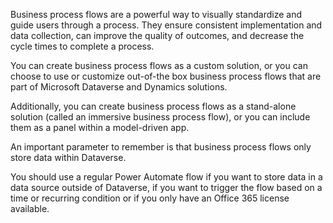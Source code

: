 Business process flows are a powerful way to visually standardize and guide users through a process. They ensure consistent implementation and data collection, can improve the quality of outcomes, and decrease the cycle times to complete a process.

You can create business process flows as a custom solution, or you can choose to use or customize out-of-the box business process flows that are part of Microsoft Dataverse and Dynamics solutions.

Additionally, you can create business process flows as a stand-alone solution (called an immersive business process flow), or you can include them as a panel within a model-driven app.

An important parameter to remember is that business process flows only store data within Dataverse.

You should use a regular Power Automate flow if you want to store data in a data source outside of Dataverse, if you want to trigger the flow based on a time or recurring condition or if you only have an Office 365 license available.

